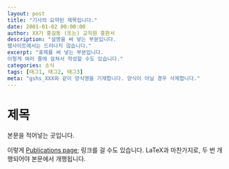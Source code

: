 ```yaml
---
layout: post
title: "기사의 요약된 제목입니다."
date: 2001-01-02 00:00:00
author: XX기 홍길동 (또는) 교직원 홍판서
description: "설명을 써 넣는 부분입니다.
웹사이트에서는 드러나지 않습니다."
excerpt: "표제를 써 넣는 부분입니다.
이렇게 여러 줄에 걸쳐서 작성할 수도 있습니다."
categories: 소식
tags: [태그1, 태그2, 태그3]
meta: "gshs_XXX와 같이 양식명을 기재합니다. 양식이 아닐 경우 삭제합니다."
---
```


# 제목

본문을 적어넣는 곳입니다.

이렇게 [Publications page]({{site.baseurl}}/소개/); 링크를 걸 수도 있습니다.
LaTeX과 마찬가지로, 두 번 개행되어야 본문에서 개행됩니다.